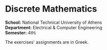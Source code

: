 # Discrete Mathematics

**School:** National Technical University of Athens\
**Department:** Electrical & Computer Engineering\
**Semester:** 4th\ 

The exercises' assignments are in Greek.
